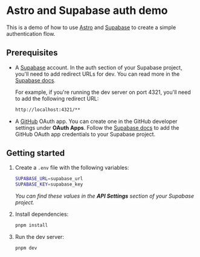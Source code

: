 # Astro and Supabase auth demo

This is a demo of how to use [Astro](https://astro.build) and [Supabase](https://supabase.io) to create a simple authentication flow.

## Prerequisites

- A [Supabase](https://supabase.io) account. In the auth section of your Supabase project, you'll need to add redirect URLs for dev. You can read more in the [Supabase docs](https://supabase.com/docs/guides/auth/concepts/redirect-urls).

  For example, if you're running the dev server on port 4321, you'll need to add the following redirect URL:

  ```txt
  http://localhost:4321/**
  ```

- A [GitHub](https://github.com) OAuth app. You can create one in the GitHub developer settings under **OAuth Apps**. Follow the [Supabase docs](https://supabase.com/docs/guides/auth/social-login/auth-github) to add the GitHub OAuth app credentials to your Supabase project.

## Getting started

1. Create a `.env` file with the following variables:

    ```bash
    SUPABASE_URL=supabase_url
    SUPABASE_KEY=supabase_key
    ```

    *You can find these values in the **API Settings** section of your Supabase project.*

2. Install dependencies:

    ```bash
    pnpm install
    ```
    
3. Run the dev server:

    ```bash
    pnpm dev
    ```